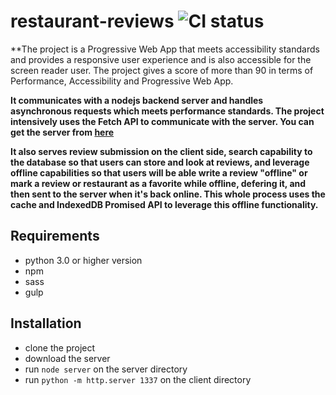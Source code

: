 # restaurant-reviews ![CI status](https://img.shields.io/badge/development-ongoing-blue.svg)
**The project is a Progressive Web App that meets accessibility standards and provides a responsive user experience and is also accessible for the screen reader user. The project gives a score of more than 90 in terms of Performance, Accessibility and Progressive Web App.

**It communicates with a nodejs backend server and handles asynchronous requests which meets performance standards. The project intensively uses the Fetch API to communicate with the server. You can get the server from [here](https://github.com/udacity/mws-restaurant-stage-3)**

**It also serves review submission on the client side, search capability to the database so that users can store and look at reviews, and leverage offline capabilities so that users will be able write a review "offline" or mark a review or restaurant as a favorite while offline, defering it, and then sent to the server when it's back online. This whole process uses the cache and IndexedDB Promised API to leverage this offline functionality.**

## Requirements
* python 3.0 or higher version
* npm
* sass
* gulp

## Installation
* clone the project
* download the server
* run ```node server``` on the server directory
* run ```python -m http.server 1337``` on the client directory
